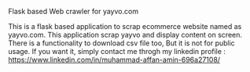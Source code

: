 Flask based Web crawler for yayvo.com

This is a flask based application to scrap ecommerce website named as yayvo.com. This application scrap yayvo and display content on screen. There is a functionality to download csv file too, But it is not for public usage. If you want it, simply contact me throgh my linkedin profile : https://www.linkedin.com/in/muhammad-affan-amin-696a27108/

